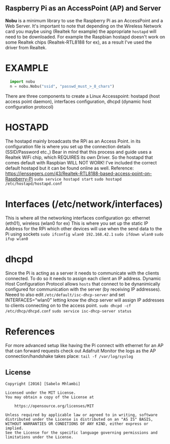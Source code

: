 ## Raspberry Pi as an AccessPoint (AP) and Server
**Nobu** is a minimum library to use the Raspberry Pi as an AccessPoint and a Web Server. It's important to note that depending on the Wireless Network card you maybe using (Realtek for example) the appropriate `hostapd` will need to be downloaded. For example the Raspbian hostapd doesn't work
on some Realtek chips (Realtek-RTL8188 for ex), as a result I've used the driver from Realtek.

# EXAMPLE
```python
  import nobu
  n = nobu.Nobu("ssid", "passwd_must_>_8_chars")
```

There are three components to create a Linux Accesspoint: hostapd (host access point daemon), interfaces configuration, dhcpd (dynamic host configuration protocol)

# HOSTAPD
The hostapd mainly broadcasts the RPi as an Access Point. in its configuration file is where you set up the connection details (SSID/Password etc.,)
Bear in mind that this process and guide uses a Realtek WiFi chip, which REQUIRES its own Driver. So the hostapd that comes default with Raspbian WILL NOT WORK!
I've included the correct default hostapd but it can be found online as well.
Reference: https://jenssegers.com/43/Realtek-RTL8188-based-access-point-on-Raspberry-Pi
`sudo service hostapd start`
`sudo hostapd /etc/hostapd/hostapd.conf `

# Interfaces (/etc/network/interfaces)
This is where all the networking interfaces configuration go: ethernet (eth01), wireless (wlan0 for ex)
This is where you set up the static IP Address for the RPi which other devices will use when the send data to the Pi using sockets
`sudo ifconfig wlan0 192.168.42.1`
`sudo ifdown wlan0`
`sudo ifup wlan0`

# dhcpd
Since the Pi is acting as a server it needs to communicate with the clients connected. To do so it needs to assign each client an IP address. Dynamic Host Configuration Protocol allows `hosts` that connect to be dynanimically configured for communication with the server (by receiving IP addresses).
Neeed to also edit `/etc/default/isc-dhcp-server` and set INTERFACES="wlan0" letting know the dhcp server will assign IP addresses to clients connecting on to the access point.
`sudo dhcpd -cf /etc/dhcp/dhcpd.conf`
`sudo service isc-dhcp-server status`

# References
For more advanced setup like having the Pi connect with ethernet for an AP that can forward requests check out Adafruit
Monitor the logs as the AP connection/handshake takes place: `tail -f /var/log/syslog`

## License

    Copyright [2016] [Sabelo Mhlambi]

    Licensed under the MIT License.
    You may obtain a copy of the License at

        https://opensource.org/licenses/MIT

    Unless required by applicable law or agreed to in writing, software
    distributed under the License is distributed on an "AS IS" BASIS,
    WITHOUT WARRANTIES OR CONDITIONS OF ANY KIND, either express or implied.
    See the License for the specific language governing permissions and
    limitations under the License.

